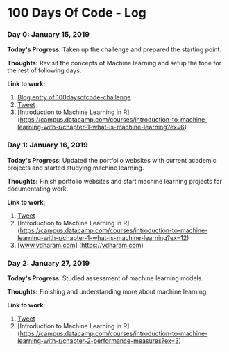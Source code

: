 # 100 Days Of Code - Log

### Day 0: January 15, 2019

**Today's Progress**: Taken up the challenge and prepared the starting point. 

**Thoughts:** Revisit the concepts of Machine learning and setup the tone for the rest of following days.

**Link to work:** 
1. [Blog entry of 100daysofcode-challenge](https://vdharam.wordpress.com/2017/07/06/100daysofcode-challenge/)
2. [Tweet](https://twitter.com/vdharm/status/1085241523598442496)
3. [Introduction to Machine Learning in R] (https://campus.datacamp.com/courses/introduction-to-machine-learning-with-r/chapter-1-what-is-machine-learning?ex=6)

### Day 1: January 16, 2019

**Today's Progress**: Updated the portfolio websites with current academic projects and started studying machine learning.

**Thoughts:** Finish portfolio websites and start machine learning projects for documentating work.

**Link to work:** 
1. [Tweet](https://twitter.com/vdharm/status/1085687785032421376)
2. [Introduction to Machine Learning in R] (https://campus.datacamp.com/courses/introduction-to-machine-learning-with-r/chapter-1-what-is-machine-learning?ex=12)
3. [www.vdharam.com] (https://vdharam.com)

### Day 2: January 27, 2019

**Today's Progress**: Studied assessment of machine learning models.

**Thoughts:** Finishing and understanding more about machine learning.

**Link to work:** 
1. [Tweet](https://twitter.com/vdharm/status/1089675320062550018)
2. [Introduction to Machine Learning in R] (https://campus.datacamp.com/courses/introduction-to-machine-learning-with-r/chapter-2-performance-measures?ex=3)
